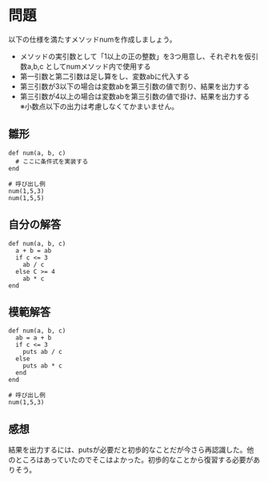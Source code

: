 # 問題  
以下の仕様を満たすメソッドnumを作成しましょう。

- メソッドの実引数として「1以上の正の整数」を3つ用意し、それぞれを仮引数a,b,c としてnumメソッド内で使用する  
- 第一引数と第二引数は足し算をし、変数abに代入する  
- 第三引数が3以下の場合は変数abを第三引数の値で割り、結果を出力する  
- 第三引数が4以上の場合は変数abを第三引数の値で掛け、結果を出力する  
※小数点以下の出力は考慮しなくてかまいません。
## 雛形
```
def num(a, b, c)
  # ここに条件式を実装する
end

# 呼び出し例
num(1,5,3) 
num(1,5,5)
```
## 自分の解答
```
def num(a, b, c)
  a + b = ab
  if c <= 3
    ab / c
  else C >= 4
    ab * c
end
```
## 模範解答  
```
def num(a, b, c)
  ab = a + b
  if c <= 3
    puts ab / c
  else
    puts ab * c
  end
end

# 呼び出し例
num(1,5,3)
```
## 感想  
結果を出力するには、putsが必要だと初歩的なことだが今さら再認識した。他のところはあっていたのでそこはよかった。初歩的なことから復習する必要がありそう。


